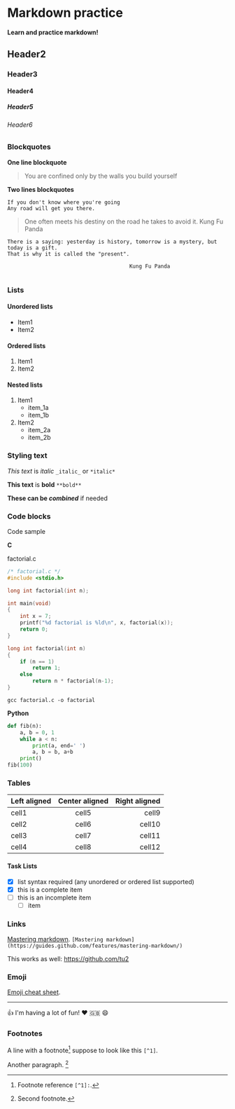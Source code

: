 # Markdown practice
<!-- markdown has comments!
     this is a comment -->

**Learn and practice markdown!**

## Header2
### Header3
#### Header4
##### Header5
###### Header6

### Blockquotes

**One line blockquote**

>You are confined only by the walls you build yourself

**Two lines blockquotes**

```
If you don't know where you're going
Any road will get you there.

```
>One often meets his destiny on the road he takes to avoid it. Kung Fu Panda

```
There is a saying: yesterday is history, tomorrow is a mystery, but today is a gift. 
That is why it is called the "present". 
								       
								       Kung Fu Panda
														
```

### Lists
#### Unordered lists

* Item1
* Item2

#### Ordered lists

1. Item1
2. Item2

#### Nested lists

1. Item1
	* item_1a
	* item_1b
2. Item2
	* item_2a
	* item_2b

### Styling text

_This text_ is *italic* `_italic_` or `*italic*`

**This text** is **bold** `**bold**`

**These can be _combined_** if needed

### Code blocks

Code sample

**C**

factorial.c
```c
/* factorial.c */
#include <stdio.h>

long int factorial(int n);

int main(void)
{	
    int x = 7;
    printf("%d factorial is %ld\n", x, factorial(x));
    return 0;
}

long int factorial(int n)
{
    if (n == 1)
        return 1;
    else
        return n * factorial(n-1);
}

```
```shell
gcc factorial.c -o factorial
```

**Python**

```python
def fib(n):
	a, b = 0, 1
	while a < n:
		print(a, end=' ')
		a, b = b, a+b
	print()
fib(100)

```

### Tables

| Left aligned | Center aligned | Right aligned |
| :----------- | :------------: | ------------: |
| cell1        | cell5          | cell9         |
| cell2        | cell6          | cell10        |
| cell3        | cell7          | cell11        |
| cell4        | cell8          | cell12        |


#### Task Lists

- [x] list syntax required (any unordered or ordered list supported)
- [x] this is a complete item
- [ ] this is an incomplete item
	- [ ] item 

### Links

[Mastering markdown](https://guides.github.com/features/mastering-markdown/). `[Mastering markdown](https://guides.github.com/features/mastering-markdown/)`

This works as well: https://github.com/tu2

### Emoji

[Emoji cheat sheet](https://github.com/ikatyang/emoji-cheat-sheet/blob/master/README.md).

****

:thumbsup: I'm having a lot of fun! :heart: :uk: :smile:

### Footnotes

A line with a footnote[^1] suppose to look like this `[^1]`.

Another paragraph. [^note]

[^1]: Footnote reference `[^1]:`.
[^note]:
    Second footnote.

